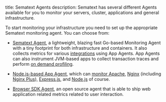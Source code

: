 title: Sematext Agents
description: Sematext has several different Agents available for you to monitor your servers, cluster, applications and general infrastructure.

To start monitoring your infrastructure you need to set up the
appropriate Sematext monitoring agent. You can choose from:

  - [Sematext Agent](./sematext-agent/), a lightweight, blazing
    fast Go-based Monitoring Agent with a tiny footprint for both
    infrastructure and containers. It also collects metrics for various
    [integrations](../integration) using App Agents. App Agents can also
    instrument JVM-based apps to collect transaction traces and perform
    [on demand profiling](../monitoring/on-demand-profiling).

  - [Node.js-based App Agent](./node-agent), which can [monitor
    Apache](../integration/apache), [Nginx](../integration/nginx)
    (including [Nginx Plus](../integration/nginxplus)), [Express.js](../integration/express.js), and [Node.js](../integration/node.js) of course.

  - [Browser SDK Agent](./browser), an open source agent that is 
  	able to ship web application related metrics related to user
  	interaction. 